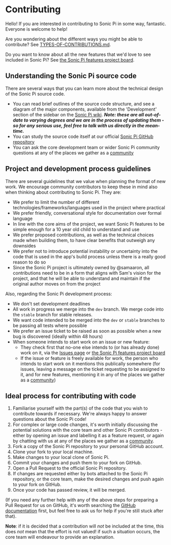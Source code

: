 # Contributing

Hello! If you are interested in contributing to Sonic Pi in some way, fantastic. Everyone is welcome to help!

Are you wondering about the different ways you might be able to contribute? See [TYPES-OF-CONTRIBUTIONS.md](TYPES-OF-CONTRIBUTIONS.md).

Do you want to know about all the new features that we'd love to see included in Sonic Pi? See [the Sonic Pi features project board](https://github.com/orgs/sonic-pi-net/projects/1). 

## Understanding the Sonic Pi source code
There are several ways that you can learn more about the technical design of the Sonic Pi source code.
- You can read brief outlines of the source code structure, and see a diagram of the major components, available from the 'Development' section of the sidebar on the [Sonic Pi wiki](https://github.com/sonic-pi-net/sonic-pi/wiki). _**Note: these are all out-of-date to varying degrees and we are in the process of updating them - so for any serious use, feel free to talk with us directly in the mean-time.**_
- You can study the source code itself at our official [Sonic Pi GitHub repository](https://github.com/sonic-pi-net/sonic-pi)
- You can ask the core development team or wider Sonic Pi community questions at any of the places we gather as a [community](COMMUNITY.md)

## Project and development process guidelines
There are several guidelines that we value when planning the format of new work. We encourage community contributors to keep these in mind also when thinking about contributing to Sonic Pi. They are:

- We prefer to limit the number of different technologies/frameworks/languages used in the project where practical
- We prefer friendly, conversational style for documentation over formal language
- In line with the core aims of the project, we want Sonic Pi features to be simple enough for a 10 year old child to understand and use
- We prefer proposed contributions, as well as the technical choices made when building them, to have clear benefits that outweigh any downsides
- We prefer not to introduce potential instability or uncertainty into the code that is used in the app's build process unless there is a really good reason to do so
- Since the Sonic Pi project is ultimately owned by @samaaron, all contributions need to be in a form that aligns with Sam's vision for the project, and that he will be able to understand and maintain if the original author moves on from the project

Also, regarding the Sonic Pi development process:
- We don't set development deadlines
- All work in progress we merge into the `dev` branch. We merge code into the `stable` branch for stable releases.
- We want code intended to be merged into the `dev` or `stable` branches to be passing all tests where possible
- We prefer an issue ticket to be raised as soon as possible when a new bug is discovered (ideally within 48 hours)
- When someone intends to start work on an issue or new feature:
  - They check first that no-one else intends to (or has already done) work on it, via the [Issues page](https://github.com/sonic-pi-net/sonic-pi/issues) or [the Sonic Pi features project board](https://github.com/orgs/sonic-pi-net/projects/1)
  - If the issue or feature is freely available for work, the person who intends to start work on it mentions this publically somewhere (for issues, leaving a message on the ticket requesting to be assigned to it, and for new features, mentioning it in any of the places we gather as a [community](COMMUNITY.md))

## Ideal process for contributing with code
1. Familiarise yourself with the part(s) of the code that you wish to contribute towards if necessary. We're always happy to answer questions about the Sonic Pi code!
2. For complex or large code changes, it's worth initially discussing the potential solutions with the core team and other Sonic Pi contributors - either by opening an issue and labelling it as a feature request, or again by chatting with us at any of the places we gather as a [community](COMMUNITY.md).
3. Fork a copy of the Sonic Pi repository to your personal GitHub account.
4. Clone your fork to your local machine.
5. Make changes to your local clone of Sonic Pi.
6. Commit your changes and push them to your fork on GitHub.
7. Open a Pull Request to the official Sonic Pi repository.
8. If changes are requested either by bots attached to the Sonic Pi repository, or the core team, make the desired changes and push again to your fork on GitHub.
9. Once your code has passed review, it will be merged.

(If you need any further help with any of the above steps for preparing a Pull Request for us on GitHub, it's worth searching the [GitHub documentation](https://docs.github.com/) first, but feel free to ask us for help if you're still stuck after that).

**Note**: if it is decided that a contribution will _not_ be included at the time, this does _not_ mean that the effort is not valued! if such a situation occurs, the core team will endeavour to provide an explanation.
